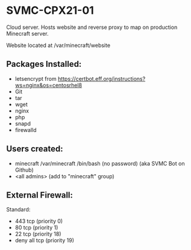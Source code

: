 # SVMC-CPX21-01

Cloud server. Hosts website and reverse proxy to map on production Minecraft server.

Website located at /var/minecraft/website

## Packages Installed:

- letsencrypt from https://certbot.eff.org/instructions?ws=nginx&os=centosrhel8
- Git
- tar
- wget
- nginx
- php
- snapd
- firewalld

## Users created:

- minecraft /var/minecraft /bin/bash (no password) (aka SVMC Bot on Github)
- \<all admins\> (add to "minecraft" group)

## External Firewall:

Standard:
- 443 tcp (priority 0)
- 80 tcp (priority 1)
- 22 tcp (priority 18)
- deny all tcp (priority 19)
